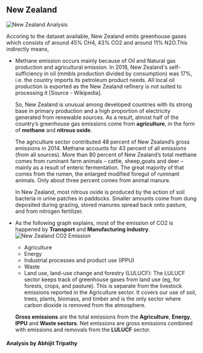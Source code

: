 ## New Zealand

![New Zealand Analysis](https://github.com/Wealthy-Waste/International-Greenhouse-Gas-Emissions/blob/master/INTERNATIONAL%20GREENHOUSE%20GAS%20EMMISSION/Newzealand%20analysis.png)

Accoring to the dataset available, New Zealand emits greenhouse gases which consists of around 45% CH4, 43% CO2 and around 11% N2O.This
indirectly means,

* Methane emission occurs mainly because of Oil and Natural gas production and agricultural emission. In 2018, New Zealand's 
self-sufficiency in oil (mmbls production divided by consumption) was 17%, i.e. the country imports its petroleum product needs. 
All local oil production is exported as the New Zealand refinery is not suited to processing it [Source - Wikipedia].

    So, New Zealand is unusual among developed countries with its strong base in primary production and a high proportion of electricity 
generated from renewable sources. As a result, almost half of the country’s greenhouse gas emissions come from **agriculture**, 
in the form of **methane** and **nitrous oxide**.

    The agriculture sector contributed 48 percent of New Zealand’s gross emissions in 2014. Methane accounts for 43 percent of all emissions 
(from all sources). More than 80 percent of New Zealand’s total methane comes from ruminant farm animals – cattle, sheep,goats and deer
– mainly as a result of enteric fermentation. The great majority of that comes from the rumen, the enlarged modified foregut of ruminant 
animals. Only about three percent comes from animal manure.
    
    In New Zealand, most nitrous oxide is produced by the action of soil bacteria 
in urine patches in paddocks.  Smaller amounts come from dung deposited during grazing, stored manures spread back onto pasture, and from 
nitrogen fertilizer. 

* As the following graph explains, most of the emission of CO2 is happened by **Transport** and **Manufacturing industry**.
![New Zealand CO2 Emission](https://github.com/Wealthy-Waste/International-Greenhouse-Gas-Emissions/blob/master/INTERNATIONAL%20GREENHOUSE%20GAS%20EMMISSION/NEWZEALAND%20CO2%20EMISSION.PNG)

  * Agriculture 
  * Energy 
  * Industrial processes and product use (IPPU)
  * Waste 
  * Land use, land-use change and forestry (LULUCF): The LULUCF sector keeps track of greenhouse gases from land use 
  (eg, for forests, crops, and pasture). This is separate from the livestock emissions reported in the Agriculture sector. 
  It covers our use of soil, trees, plants, biomass, and timber and is the only sector where carbon dioxide is removed from the 
  atmosphere.

   **Gross emissions** are the total emissions from the **Agriculture**, **Energy**, **IPPU** and **Waste sectors**. Net emissions are 
   gross emissions combined with emissions and removals from the **LULUCF** sector.
   
   
#### Analysis by Abhijit Tripathy
